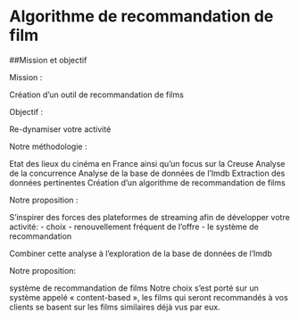 # Algorithme de recommandation de film

##Mission et objectif

Mission :

Création d’un outil de recommandation de films


Objectif : 

Re-dynamiser votre activité

Notre méthodologie :

Etat des lieux du cinéma en France ainsi qu’un focus sur la Creuse
Analyse de la concurrence
Analyse de la base de données de l’Imdb
Extraction des données pertinentes
Création d’un algorithme de recommandation de films

Notre proposition :

S’inspirer des forces des plateformes de streaming afin de développer votre activité:
	- choix
	- renouvellement fréquent de l’offre
	- le système de recommandation

Combiner cette analyse à l’exploration de la base de données de l’Imdb

Notre proposition: 

système de recommandation de films
Notre choix s’est porté sur un système appelé
« content-based », les films qui seront recommandés à vos clients se basent sur les films similaires déjà vus par eux.

